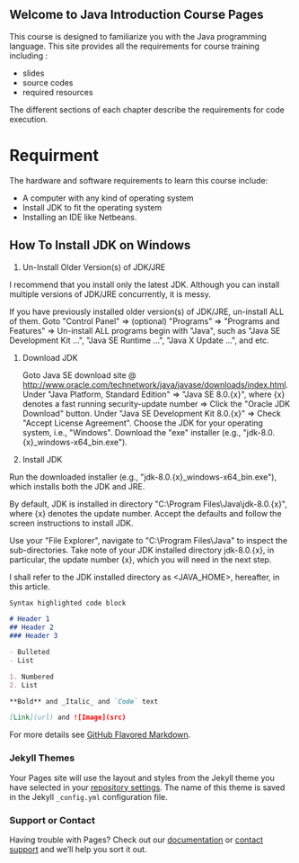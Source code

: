 
## Welcome to Java Introduction Course  Pages

This course is designed to familiarize you with the Java programming language. This site provides all the requirements for course training including :
 - slides
 - source codes 
 - required resources


The different sections of each chapter describe the requirements for code execution.

# Requirment

The hardware and software requirements to learn this course include:
 - A computer with any kind of operating system
 - Install JDK to fit the operating system
 - Installing an IDE like Netbeans.

## How To Install JDK on Windows

1. Un-Install Older Version(s) of JDK/JRE

I recommend that you install only the latest JDK. Although you can install multiple versions of JDK/JRE concurrently, it is messy.

If you have previously installed older version(s) of JDK/JRE, un-install ALL of them. Goto "Control Panel" ⇒ (optional) "Programs" ⇒ "Programs and Features" ⇒ Un-install ALL programs begin with "Java", such as "Java SE Development Kit ...", "Java SE Runtime ...", "Java X Update ...", and etc.

 1. Download JDK

    Goto Java SE download site @ http://www.oracle.com/technetwork/java/javase/downloads/index.html.
    Under "Java Platform, Standard Edition" ⇒ "Java SE 8.0.{x}", where {x} denotes a fast running security-update number ⇒ Click the "Oracle JDK Download" button.
    Under "Java SE Development Kit 8.0.{x}" ⇒ Check "Accept License Agreement".
    Choose the JDK for your operating system, i.e., "Windows". Download the "exe" installer (e.g., "jdk-8.0.{x}_windows-x64_bin.exe").

2. Install JDK

Run the downloaded installer (e.g., "jdk-8.0.{x}_windows-x64_bin.exe"), which installs both the JDK and JRE.

By default, JDK is installed in directory "C:\Program Files\Java\jdk-8.0.{x}", where {x} denotes the update number. Accept the defaults and follow the screen instructions to install JDK.

Use your "File Explorer", navigate to "C:\Program Files\Java" to inspect the sub-directories. Take note of your JDK installed directory jdk-8.0.{x}, in particular, the update number {x}, which you will need in the next step.

I shall refer to the JDK installed directory as <JAVA_HOME>, hereafter, in this article.

```markdown
Syntax highlighted code block

# Header 1
## Header 2
### Header 3

- Bulleted
- List

1. Numbered
2. List

**Bold** and _Italic_ and `Code` text

[Link](url) and ![Image](src)
```

For more details see [GitHub Flavored Markdown](https://guides.github.com/features/mastering-markdown/).

### Jekyll Themes

Your Pages site will use the layout and styles from the Jekyll theme you have selected in your [repository settings](https://github.com/itwar-ir/java-introduction/settings). The name of this theme is saved in the Jekyll `_config.yml` configuration file.

### Support or Contact

Having trouble with Pages? Check out our [documentation](https://help.github.com/categories/github-pages-basics/) or [contact support](https://github.com/contact) and we’ll help you sort it out.

